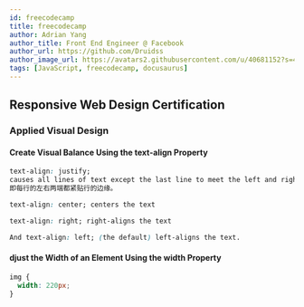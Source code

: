 ```yaml
---
id: freecodecamp
title: freecodecamp
author: Adrian Yang
author_title: Front End Engineer @ Facebook
author_url: https://github.com/Druidss
author_image_url: https://avatars2.githubusercontent.com/u/40681152?s=460&u=e324c1f3465c768888c1fcf798b5f5eb1be9d60d&v=4
tags: [JavaScript, freecodecamp, docusaurus]
---
```


## Responsive Web Design Certification

### Applied Visual Design

#### Create Visual Balance Using the text-align Property

```css
text-align: justify;  
causes all lines of text except the last line to meet the left and right edges of the line box.  
即每行的左右两端都紧贴行的边缘。

text-align: center; centers the text

text-align: right; right-aligns the text

And text-align: left; (the default) left-aligns the text.
```

#### djust the Width of an Element Using the width Property

```css
img {
  width: 220px;
}
```

<!--truncate-->